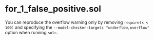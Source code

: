 # for_1_false_positive.sol
You can reproduce the overflow warning only by removing `require(x < 100)` and
specifying the `--model-checker-targets "underflow,overflow"` option when running
`solc`.
